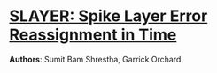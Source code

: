 # [SLAYER: Spike Layer Error Reassignment in Time](https://papers.nips.cc/paper/7415-slayer-spike-layer-error-reassignment-in-time.pdf)

**Authors**: Sumit Bam Shrestha, Garrick Orchard
